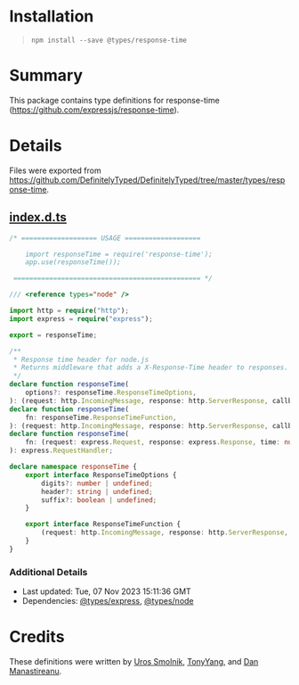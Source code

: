 # Installation
> `npm install --save @types/response-time`

# Summary
This package contains type definitions for response-time (https://github.com/expressjs/response-time).

# Details
Files were exported from https://github.com/DefinitelyTyped/DefinitelyTyped/tree/master/types/response-time.
## [index.d.ts](https://github.com/DefinitelyTyped/DefinitelyTyped/tree/master/types/response-time/index.d.ts)
````ts
/* =================== USAGE ===================

    import responseTime = require('response-time');
    app.use(responseTime());

 =============================================== */

/// <reference types="node" />

import http = require("http");
import express = require("express");

export = responseTime;

/**
 * Response time header for node.js
 * Returns middleware that adds a X-Response-Time header to responses.
 */
declare function responseTime(
    options?: responseTime.ResponseTimeOptions,
): (request: http.IncomingMessage, response: http.ServerResponse, callback: (err: any) => void) => any;
declare function responseTime(
    fn: responseTime.ResponseTimeFunction,
): (request: http.IncomingMessage, response: http.ServerResponse, callback: (err: any) => void) => any;
declare function responseTime(
    fn: (request: express.Request, response: express.Response, time: number) => any,
): express.RequestHandler;

declare namespace responseTime {
    export interface ResponseTimeOptions {
        digits?: number | undefined;
        header?: string | undefined;
        suffix?: boolean | undefined;
    }

    export interface ResponseTimeFunction {
        (request: http.IncomingMessage, response: http.ServerResponse, time: number): any;
    }
}

````

### Additional Details
 * Last updated: Tue, 07 Nov 2023 15:11:36 GMT
 * Dependencies: [@types/express](https://npmjs.com/package/@types/express), [@types/node](https://npmjs.com/package/@types/node)

# Credits
These definitions were written by [Uros Smolnik](https://github.com/urossmolnik), [TonyYang](https://github.com/TonyPythoneer), and [Dan Manastireanu](https://github.com/danmana).
